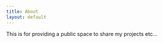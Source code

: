 ```yaml
---
title: About
layout: default
---
```


This is for providing a public space to share my projects etc...
